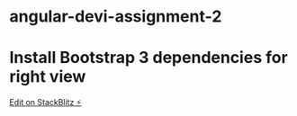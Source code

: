 # angular-devi-assignment-2

# Install Bootstrap 3 dependencies for right view

[Edit on StackBlitz ⚡️](https://stackblitz.com/edit/angular-devi-assignment-2)
